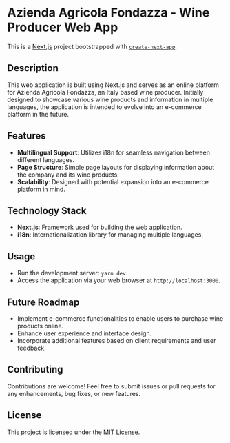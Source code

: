 # Azienda Agricola Fondazza - Wine Producer Web App

This is a [Next.js](https://nextjs.org/) project bootstrapped with [`create-next-app`](https://github.com/vercel/next.js/tree/canary/packages/create-next-app).

## Description
This web application is built using Next.js and serves as an online platform for Azienda Agricola Fondazza, an Italy based wine producer. Initially designed to showcase various wine products and information in multiple languages, the application is intended to evolve into an e-commerce platform in the future.

## Features
- **Multilingual Support**: Utilizes i18n for seamless navigation between different languages.
- **Page Structure**: Simple page layouts for displaying information about the company and its wine products.
- **Scalability**: Designed with potential expansion into an e-commerce platform in mind.

## Technology Stack
- **Next.js**: Framework used for building the web application.
- **i18n**: Internationalization library for managing multiple languages.

## Usage
- Run the development server: `yarn dev`.
- Access the application via your web browser at `http://localhost:3000`.

## Future Roadmap
- Implement e-commerce functionalities to enable users to purchase wine products online.
- Enhance user experience and interface design.
- Incorporate additional features based on client requirements and user feedback.

## Contributing
Contributions are welcome! Feel free to submit issues or pull requests for any enhancements, bug fixes, or new features.

## License
This project is licensed under the [MIT License](LICENSE).